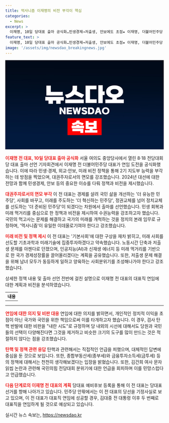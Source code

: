 ```yaml
---
title: 먹사니즘 이재명의 비전 부각이 핵심
categories:
  - News
excerpt: >
  이재명, 10일 당대표 출마 공식화…민생경제→저출생, 안보에도 초점★ 이재명, 더불어민주당 전 대표로부터 8·18 전당대회에서 당대표 출마를 선언했다. 민생, 경제, 안보, 저출생 문제 등 다양한 이슈를 다루며 대권주자로서의 모습을 드러냈다. 연임에 대한 의문을 던지는 한편, 민생 회복과 미래 먹거리를 중심으로한 정책과 비전을 제시하는 등 수권능력을 강조했다. 저출생 문제에 대한 해결책과 남북관계, 미래 비전에 대한 구상을 공유하며 당선을 앞두고 있는 것으로 평가되고 있다.
feature_text: >
  이재명, 10일 당대표 출마 공식화…민생경제→저출생, 안보에도 초점★ 이재명, 더불어민주당 전 대표로부터 8·18 전당대회에서 당대표 출마를 선언했다. 민생, 경제, 안보, 저출생 문제 등 다양한 이슈를 다루며 대권주자로서의 모습을 드러냈다. 연임에 대한 의문을 던지는 한편, 민생 회복과 미래 먹거리를 중심으로한 정책과 비전을 제시하는 등 수권능력을 강조했다. 저출생 문제에 대한 해결책과 남북관계, 미래 비전에 대한 구상을 공유하며 당선을 앞두고 있는 것으로 평가되고 있다.
image: '/assets/img/newsdao_breakingnews.jpg'
---
```


<p><img src="/assets/img/newsdao_breakingnews.jpg" alt="bookingtag 속보" /></p>

<p><b><span style="color: #ee2323;">이재명 전 대표, 10일 당대표 출마 공식화</span></b>
서울 여의도 중앙당사에서 열린 8·18 전당대회 당 대표 출마 선언 기자회견에서 이재명 전 더불어민주당 대표가 연임 도전을 공식화했습니다. 이에 따라 민생·경제, 외교·안보, 미래 비전 정책을 통해 2기 지도부 능력을 부각하는 데 방점을 찍었으며, 대권주자로서의 면모를 강조했습니다. 2024년 대선에 대한 전망과 함께 민생경제, 안보 등의 중요한 이슈를 다뤄 정책과 비전을 제시했습니다. </p>

<p><b><span style="color: #ee2323;">대권주자로서의 면모 부각</span></b>
이 전 대표는 경제를 살려 국민 삶을 개선하는 '더 유능한 민주당', 사회를 바꾸고, 미래를 주도하는 '더 혁신하는 민주당', 정권교체를 넘어 정치교체를 선도하는 '더 준비된 민주당'이 되겠다는 차원에서 출마를 선언했습니다. 민생 회복과 미래 먹거리를 중심으로 한 정책과 비전을 제시하여 수권능력을 강조하고자 했습니다. 국민의 먹고사는 문제를 해결하고 국가의 미래를 개척하는 것을 정치의 본래 임무로 규정하며, '먹사니즘'이 유일한 이데올로기여야 한다고 강조했습니다.</p>

<p><b><span style="color: #ee2323;">미래 비전 및 정책 제시</span></b>
이 전 대표는 '기본사회'에 대한 구상을 재차 밝히고, 미래 사회를 선도할 기초과학과 미래기술에 집중투자하겠다고 약속했습니다. 노동시간 단축과 저출생 문제를 아젠다로 던졌으며, 인공지능(AI)과 신재생 에너지 등 미래 먹거리를 기반으로 한 국가 경제성장률을 끌어올리겠다는 계획을 공유했습니다. 또한, 저출생 문제 해결을 위해 남녀 모두가 동등하게 일하고 양육하는 사회분위기를 조성해나가야 한다고 강조했습니다.</p>

<p data-ke-size="size16">상세한 정책 내용 및 출마 선언 전반에 걸친 설명으로 이재명 전 대표의 대표직 연임에 대한 계획과 비전을 분석하였습니다.</p>

<table>
  <tr>
    <td style="text-align: center; height: 17px;"><b>내용</b></td>
  </tr>
</table>

<hr>

<p><b><span style="color: #ee2323;">연임에 대한 의지 및 비판 대응</span></b>
연임에 대한 의지를 밝히면서, 개인적인 정치적 이익을 초점이 아닌 국가와 국민을 위한 책임으로써 이를 타개하고자 했습니다. 이 경우, 검사 탄핵 반발에 대한 비판을 "내란 시도"로 규정하며 당 내외의 시선에 대해서도 당원과 국민들의 선택이 다양해진다면 그것을 제거하고 비슷한 크기의 도구를 많이 만드는 것은 적절하지 않다는 점을 강조했습니다.</p>

<p><b><span style="color: #ee2323;">탄핵 및 정책 관련 응답</span></b>
탄핵과 관련해서는 직접적인 언급을 피했으며, 대체적인 답변에 중심을 둔 것으로 보입니다. 또한, 종합부동산세(종부세)와 금융투자소득세(금투세) 등의 정책에 대해서는 천천히 생각해보겠다는 입장을 밝혔습니다. 또한, 김건희 여사 문자 읽씹 논란과 관련해 국민의힘 전당대회 분위기에 대한 언급을 회피하며 이를 민망스럽다고 언급했습니다.</p>

<p><b><span style="color: #ee2323;">다음 단계로의 이재명 전 대표의 계획</span></b>
당대표 예비후보 등록을 통해 이 전 대표는 당대표 선거를 향해 나아가고 있습니다. 민주당 안팎에서는 이 전 대표의 당선을 기정사실로 보고 있으며, 이 전 대표가 대표직 연임에 성공할 경우, 김대중 전 대통령 이후 두 번째로 대표직을 연임하게 될 것으로 예상되고 있습니다.</p>
실시간 뉴스 속보는, <a href="https://newsdao.kr" rel="dofollow">https://newsdao.kr</a>


